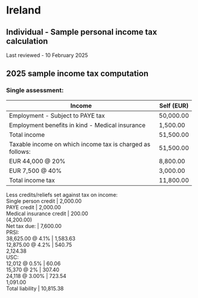 # Ireland
## Individual - Sample personal income tax calculation
Last reviewed - 10 February 2025
## 2025 sample income tax computation
### Single assessment:
Income | Self (EUR)  
---|---  
Employment - Subject to PAYE tax | 50,000.00  
Employment benefits in kind - Medical insurance | 1,500.00  
Total income | 51,500.00  
Taxable income on which income tax is charged as follows: | 51,500.00  
EUR 44,000 @ 20% | 8,800.00  
EUR 7,500 @ 40% | 3,000.00  
Total income tax | 11,800.00  
Less credits/reliefs set against tax on income:  
Single person credit | 2,000.00  
PAYE credit | 2,000.00  
Medical insurance credit | 200.00  
(4,200.00)  
Net tax due: | 7,600.00  
PRSI:  
38,625.00 @ 4.1% | 1,583.63  
12,875.00 @ 4.2% | 540.75  
2,124.38  
USC:  
12,012 @ 0.5% | 60.06  
15,370 @ 2% | 307.40  
24,118 @ 3.00% | 723.54  
1,091.00  
Total liability | 10,815.38

